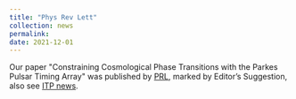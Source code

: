 ```yaml
---
title: "Phys Rev Lett"
collection: news
permalink: 
date: 2021-12-01
---
```


Our paper "Constraining Cosmological Phase Transitions with the Parkes Pulsar Timing Array" was published by [PRL](https://doi.org/10.1103/PhysRevLett.127.251303), marked by Editor’s Suggestion, also see [ITP news](http://www.itp.cas.cn/kxyj/kydt/202112/t20211217_6312572.html). 



